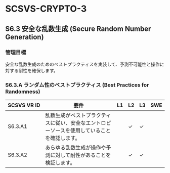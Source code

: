 # SCSVS-CRYPTO-3

## S6.3 安全な乱数生成 (Secure Random Number Generation)

### 管理目標
安全な乱数生成のためのベストプラクティスを実装して、予測不可能性と操作に対する耐性を確保します。

### S6.3.A ランダム性のベストプラクティス (Best Practices for Randomness)

| **SCSVS&nbsp;VR&nbsp;ID** | 要件                                                                 | L1 | L2 | L3 | SWE |
| ------------------------- | -------------------------------------------------------------------- | -- | -- | -- | --- |
| S6.3.A1      | 乱数生成がベストプラクティスに従い、安全なエントロピーソースを使用していることを確認します。 |    | ✓  | ✓  |     |
| S6.3.A2      | あらゆる乱数生成が操作や予測に対して耐性があることを検証します。 |    | ✓  | ✓  |     |
